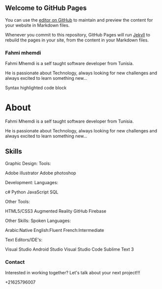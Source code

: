 ## Welcome to GitHub Pages

You can use the [editor on GitHub](https://github.com/fahmimh7/fahmimhemdi.github.io/edit/main/README.md) to maintain and preview the content for your website in Markdown files.

Whenever you commit to this repository, GitHub Pages will run [Jekyll](https://jekyllrb.com/) to rebuild the pages in your site, from the content in your Markdown files.

### Fahmi mhemdi
Fahmi Mhemdi is a self taught software developer from Tunisia.


He is passionate about Technology, always looking for new challenges and always excited to learn something new...

Syntax highlighted code block

# About
Fahmi Mhemdi is a self taught software developer from Tunisia.


He is passionate about Technology, always looking for new challenges and always excited to learn something new...


## Skills
Graphic Design:
Tools:

Adobe illustrator
Adobe photoshop

Development:
Languages:

c#
Python
JavaScript
SQL

Other Tools:

HTML5/CSS3
Augmented Reality
GitHub
Firebase

Other Skills:
Spoken Languages:

Arabic:Native
English:Fluent
French:Intermediate

Text Editors/IDE's:

Visual Studio
Android Studio
Visual Studio Code
Sublime Text 3
### Contact

Interested in working together?
Let's talk about your next project!!!






+21625796007

